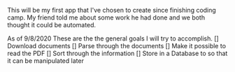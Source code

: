 This will be my first app that I've chosen to create since finishing coding camp.
My friend told me about some work he had done and we both thought it could be
automated.

As of 9/8/2020 These are the the general goals I will try to accomplish.
[] Download documents
[] Parse through the documents
  [] Make it possible to read the PDF
[] Sort through the information
[] Store in a Database to so that it can be manipulated later
